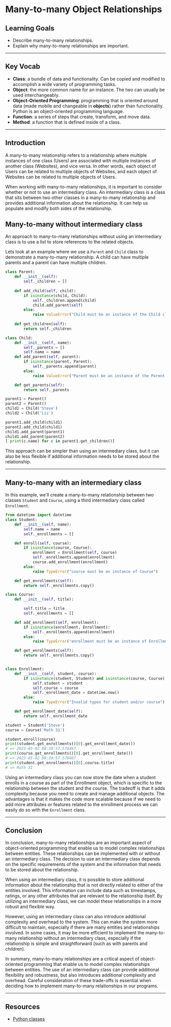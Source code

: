# Many-to-many Object Relationships

## Learning Goals

- Describe many-to-many relationships.
- Explain why many-to-many relationships are important.

***

## Key Vocab

- **Class**: a bundle of data and functionality. Can be copied and modified to
accomplish a wide variety of programming tasks.
- **Object**: the more common name for an instance. The two can usually be used
interchangeably.
- **Object-Oriented Programming**: programming that is oriented around data
(made mobile and changeable in **objects**) rather than functionality. Python
is an object-oriented programming language.
- **Function**: a series of steps that create, transform, and move data.
- **Method**: a function that is defined inside of a class.

***

## Introduction

A many-to-many relationship refers to a relationship where multiple instances of one class (Users) are associated with multiple instances of another class (Websites), and vice versa. In other words, each object of Users can be related to multiple objects of Websites, and each object of Websites can be related to multiple objects of Users.

When working with many-to-many relationships, it is important to consider whether or not to use an intermediary class. An intermediary class is a class that sits between two other classes in a many-to-many relationship and provides additional information about the relationship. It can help us populate and modify both sides of the relationship.

## Many-to-many without intermediary class

An approach to many-to-many relationships without using an intermediary class is to use a list to store references to the related objects.

Lets look at an example where we use a `Parent` and `Child` class to demonstrate a many-to-many relationship.
A child can have multiple parents and a parent can have multiple children.

```py
class Parent:
    def __init__(self):
        self._children = []
    
    def add_child(self, child):
        if isinstance(child, Child):
            self._children.append(child)
            child.add_parent(self)
        else:
            raise ValueError("Child must be an instance of the Child class.")
    
    def get_children(self):
        return self._children
```

```py
class Child:
    def __init__(self, name):
        self._parents = []
        self.name = name
    def add_parent(self, parent):
        if isinstance(parent, Parent):
            self._parents.append(parent)
        else:
            raise ValueError("Parent must be an instance of the Parent class.")

    def get_parents(self):
        return self._parents

```

```py
parent1 = Parent()
parent2 = Parent()
child1 = Child('Steve')
child2 = Child('Liz')

parent1.add_child(child1)
parent2.add_child(child1)
child1.add_parent(parent1)
child1.add_parent(parent2)
[ print(c.name) for c in parent1.get_children()]
```

This approach can be simpler than using an intermediary class, but it can also be less flexible if additional information needs to be stored about the relationship.

***

## Many-to-many with an intermediary class

In this example, we'll create a many-to-many relationship between two classes `Student` and `Course`, using a third intermediary class called `Enrollment`.

```py
from datetime import datetime
class Student:
    def __init__(self, name):
        self.name = name
        self._enrollments = []

    def enroll(self, course):
        if isinstance(course, Course):
            enrollment = Enrollment(self, course)
            self._enrollments.append(enrollment)
            course.add_enrollment(enrollment)
        else:
            raise TypeError("course must be an instance of Course")

    def get_enrollments(self):
        return self._enrollments.copy()

class Course:
    def __init__(self, title):

        self.title = title
        self._enrollments = []

    def add_enrollment(self, enrollment):
        if isinstance(enrollment, Enrollment):
            self._enrollments.append(enrollment)
        else:
            raise TypeError("enrollment must be an instance of Enrollment")

    def get_enrollments(self):
        return self._enrollments.copy()


class Enrollment:
    def __init__(self, student, course):
        if isinstance(student, Student) and isinstance(course, Course):
            self.student = student
            self.course = course
            self._enrollment_date = datetime.now()
        else:
            raise TypeError("Invalid types for student and/or course")

    def get_enrollment_date(self):
        return self._enrollment_date
```

```py
student = Student('Steve')
course = Course('Math 31')

student.enroll(course)
print(student.get_enrollments()[0].get_enrollment_date())
# => 2023-05-02 08:39:57.570467
print(course.get_enrollments()[0].get_enrollment_date())
# => 2023-05-02 08:39:57.570467
print(student.get_enrollments()[0].course.title)
# => Math 31

```

Using an intermediary class you can now store the date when a student enrolls in a course as part of the Enrollment object, which is specific to the relationship between the student and the course. The tradeoff is that it adds complexity because you need to create and manage additional objects. The advantages is that it makes the code more scalable because if we need to add more attributes or features related to the enrollment process we can easily do so with the `Enrollment` class.

***

## Conclusion

In conclusion, many-to-many relationships are an important aspect of object-oriented programming that enable us to model complex relationships between entities. These relationships can be implemented with or without an intermediary class. The decision to use an intermediary class depends on the specific requirements of the system and the information that needs to be stored about the relationship.

When using an intermediary class, it is possible to store additional information about the relationship that is not directly related to either of the entities involved. This information can include data such as timestamps, ratings, or any other attributes that are relevant to the relationship itself. By utilizing an intermediary class, we can model these relationships in a more robust and flexible way.

However, using an intermediary class can also introduce additional complexity and overhead to the system. This can make the system more difficult to maintain, especially if there are many entities and relationships involved. In some cases, it may be more efficient to implement the many-to-many relationship without an intermediary class, especially if the relationship is simple and straightforward (such as with parents and children).

In summary, many-to-many relationships are a critical aspect of object-oriented programming that enable us to model complex relationships between entities. The use of an intermediary class can provide additional flexibility and robustness, but also introduces additional complexity and overhead. Careful consideration of these trade-offs is essential when deciding how to implement many-to-many relationships in our programs.

***

## Resources

- [Python classes](https://docs.python.org/3/tutorial/classes.html)
